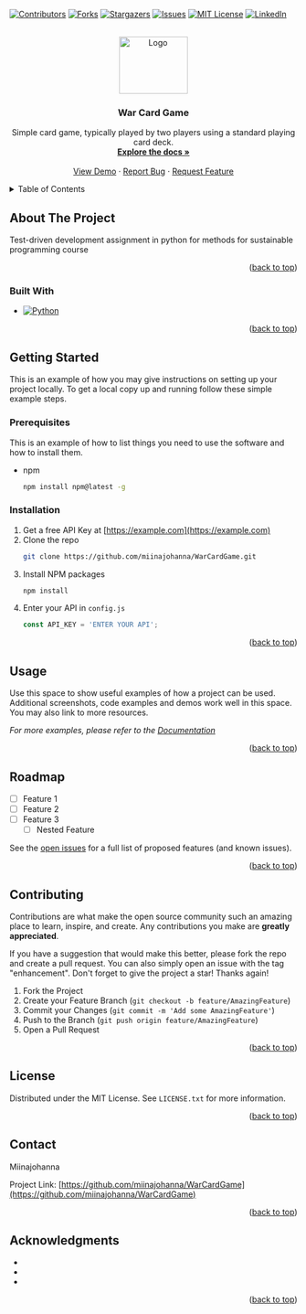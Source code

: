 <!-- Improved compatibility of back to top link: See: https://github.com/othneildrew/Best-README-Template/pull/73 -->
<a name="readme-top"></a>
<!--
*** Thanks for checking out the Best-README-Template. If you have a suggestion
*** that would make this better, please fork the repo and create a pull request
*** or simply open an issue with the tag "enhancement".
*** Don't forget to give the project a star!
*** Thanks again! Now go create something AMAZING! :D
-->



<!-- PROJECT SHIELDS -->
<!--
*** I'm using markdown "reference style" links for readability.
*** Reference links are enclosed in brackets [ ] instead of parentheses ( ).
*** See the bottom of this document for the declaration of the reference variables
*** for contributors-url, forks-url, etc. This is an optional, concise syntax you may use.
*** https://www.markdownguide.org/basic-syntax/#reference-style-links
-->
[![Contributors][contributors-shield]][contributors-url]
[![Forks][forks-shield]][forks-url]
[![Stargazers][stars-shield]][stars-url]
[![Issues][issues-shield]][issues-url]
[![MIT License][license-shield]][license-url]
[![LinkedIn][linkedin-shield]][linkedin-url]



<!-- PROJECT LOGO -->
<br />
<div align="center">
  <a href="https://github.com/miinajohanna/WarCardGame">
    <img src="https://images.fineartamerica.com/images/artworkimages/mediumlarge/3/four-aces-poker-playing-cards-on-white-background-dean-zangirolami.jpg" alt="Logo" width="120" height="100">
  </a>

<h3 align="center">War Card Game</h3>

  <p align="center">
    Simple card game, typically played by two players using a standard playing card deck.
    <br />
    <a href="https://github.com/miinajohanna/WarCardGame"><strong>Explore the docs »</strong></a>
    <br />
    <br />
    <a href="https://github.com/miinajohanna/WarCardGame">View Demo</a>
    ·
    <a href="https://github.com/miinajohanna/WarCardGame/issues">Report Bug</a>
    ·
    <a href="https://github.com/miinajohanna/WarCardGame/issues">Request Feature</a>
  </p>
</div>



<!-- TABLE OF CONTENTS -->
<details>
  <summary>Table of Contents</summary>
  <ol>
    <li>
      <a href="#about-the-project">About The Project</a>
      <ul>
        <li><a href="#built-with">Built With</a></li>
      </ul>
    </li>
    <li>
      <a href="#getting-started">Getting Started</a>
      <ul>
        <li><a href="#prerequisites">Prerequisites</a></li>
        <li><a href="#installation">Installation</a></li>
      </ul>
    </li>
    <li><a href="#usage">Usage</a></li>
    <li><a href="#roadmap">Roadmap</a></li>
    <li><a href="#contributing">Contributing</a></li>
    <li><a href="#license">License</a></li>
    <li><a href="#contact">Contact</a></li>
    <li><a href="#acknowledgments">Acknowledgments</a></li>
  </ol>
</details>



<!-- ABOUT THE PROJECT -->
## About The Project
Test-driven development assignment in python for methods for sustainable programming course

<p align="right">(<a href="#readme-top">back to top</a>)</p>



### Built With

* [![Python][Python-img]][Python-url]

<p align="right" width="60" height="30">(<a href="#readme-top">back to top</a>)</p>




<!-- GETTING STARTED -->
## Getting Started

This is an example of how you may give instructions on setting up your project locally.
To get a local copy up and running follow these simple example steps.

### Prerequisites

This is an example of how to list things you need to use the software and how to install them.
* npm
  ```sh
  npm install npm@latest -g
  ```

### Installation

1. Get a free API Key at [https://example.com](https://example.com)
2. Clone the repo
   ```sh
   git clone https://github.com/miinajohanna/WarCardGame.git
   ```
3. Install NPM packages
   ```sh
   npm install
   ```
4. Enter your API in `config.js`
   ```js
   const API_KEY = 'ENTER YOUR API';
   ```

<p align="right">(<a href="#readme-top">back to top</a>)</p>



<!-- USAGE EXAMPLES -->
## Usage

Use this space to show useful examples of how a project can be used. Additional screenshots, code examples and demos work well in this space. You may also link to more resources.

_For more examples, please refer to the [Documentation](https://example.com)_

<p align="right">(<a href="#readme-top">back to top</a>)</p>



<!-- ROADMAP -->
## Roadmap

- [ ] Feature 1
- [ ] Feature 2
- [ ] Feature 3
    - [ ] Nested Feature

See the [open issues](https://github.com/miinajohanna/WarCardGame/issues) for a full list of proposed features (and known issues).

<p align="right">(<a href="#readme-top">back to top</a>)</p>



<!-- CONTRIBUTING -->
## Contributing

Contributions are what make the open source community such an amazing place to learn, inspire, and create. Any contributions you make are **greatly appreciated**.

If you have a suggestion that would make this better, please fork the repo and create a pull request. You can also simply open an issue with the tag "enhancement".
Don't forget to give the project a star! Thanks again!

1. Fork the Project
2. Create your Feature Branch (`git checkout -b feature/AmazingFeature`)
3. Commit your Changes (`git commit -m 'Add some AmazingFeature'`)
4. Push to the Branch (`git push origin feature/AmazingFeature`)
5. Open a Pull Request

<p align="right">(<a href="#readme-top">back to top</a>)</p>



<!-- LICENSE -->
## License

Distributed under the MIT License. See `LICENSE.txt` for more information.

<p align="right">(<a href="#readme-top">back to top</a>)</p>



<!-- CONTACT -->
## Contact

Miinajohanna

Project Link: [https://github.com/miinajohanna/WarCardGame](https://github.com/miinajohanna/WarCardGame)

<p align="right">(<a href="#readme-top">back to top</a>)</p>



<!-- ACKNOWLEDGMENTS -->
## Acknowledgments

* []()
* []()
* []()

<p align="right">(<a href="#readme-top">back to top</a>)</p>



<!-- MARKDOWN LINKS & IMAGES -->
<!-- https://www.markdownguide.org/basic-syntax/#reference-style-links -->
[contributors-shield]: https://img.shields.io/github/contributors/miinajohanna/WarCardGame.svg?style=for-the-badge
[contributors-url]: https://github.com/miinajohanna/WarCardGame/graphs/contributors
[forks-shield]: https://img.shields.io/github/forks/miinajohanna/WarCardGame.svg?style=for-the-badge
[forks-url]: https://github.com/miinajohanna/WarCardGame/network/members
[stars-shield]: https://img.shields.io/github/stars/miinajohanna/WarCardGame.svg?style=for-the-badge
[stars-url]: https://github.com/miinajohanna/WarCardGame/stargazers
[issues-shield]: https://img.shields.io/github/issues/miinajohanna/WarCardGame.svg?style=for-the-badge
[issues-url]: https://github.com/miinajohanna/WarCardGame/issues
[license-shield]: https://img.shields.io/github/license/miinajohanna/WarCardGame.svg?style=for-the-badge
[license-url]: https://github.com/miinajohanna/WarCardGame/blob/master/LICENSE.txt
[linkedin-shield]: https://img.shields.io/badge/-LinkedIn-black.svg?style=for-the-badge&logo=linkedin&colorB=555
[linkedin-url]: https://linkedin.com/in/miinajohanna
[product-screenshot]: images/screenshot.png
[Python-img]: https://www.python.org/static/img/python-logo@2x.png
[Python-url]: https://www.python.org/
